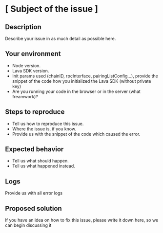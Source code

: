 # [ Subject of the issue ]
## Description
Describe your issue in as much detail as possible here.

## Your environment
- Node version.
- Lava SDK version.
- Init params used (chainID, rpcInterface, pairingListConfig...), provide the snippet of the code how you initialized the Lava SDK (without private key)
- Are you running your code in the browser or in the server (what freamwork)?

## Steps to reproduce
- Tell us how to reproduce this issue.
- Where the issue is, if you know.
- Provide us with the snippet of the code which caused the error.

## Expected behavior
- Tell us what should happen.
- Tell us what happened instead.

## Logs
Provide us with all error logs

## Proposed solution
If you have an idea on how to fix this issue, please write it down here, so we can begin discussing it
